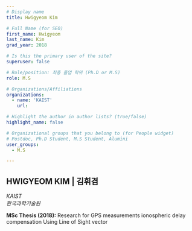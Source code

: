 ```yaml
---
# Display name
title: Hwigyeom Kim

# Full Name (for SEO)
first_name: Hwigyeom
last_name: Kim
grad_year: 2018

# Is this the primary user of the site?
superuser: false

# Role/position: 최종 졸업 학위 (Ph.D or M.S)
role: M.S

# Organizations/Affiliations
organizations:
  - name: 'KAIST'
    url: 

# Highlight the author in author lists? (true/false)
highlight_name: false

# Organizational groups that you belong to (for People widget)
# Postdoc, Ph.D Student, M.S Student, Alumini
user_groups: 
  - M.S

---
```


<!----- 이름" **별표2개 사이에 적을것** ----->

## **HWIGYEOM KIM | 김휘겸** 

<!----- 현재 직위/직장: *별표 사이에 적을것*----->

*KAIST*</br>
*한국과학기술원*</br>

<!----- 학위논문 및 졸업연도(박사): 없으면 삭제----->



<!----- 학위논문 및 졸업연도(석사): 없으면 삭제----->

**MSc Thesis (2018):** Research for GPS measurements ionospheric delay compensation Using Line of Sight vector

<!-----  Biography: 없으면 아래 공란----> </br> 



<!------------------------------------>
</br> 
